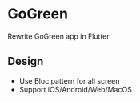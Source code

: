 # GoGreen

Rewrite GoGreen app in Flutter

## Design
* Use Bloc pattern for all screen
* Support iOS/Android/Web/MacOS
